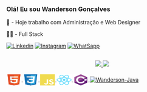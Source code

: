 ### Olá! Eu sou Wanderson Gonçalves

🏢 - Hoje trabalho com Administração e Web Designer

👨‍🎓 - Full Stack

[![Linkedin](https://img.shields.io/badge/LinkedIn-0077B5?style=for-the-badge&logo=linkedin&logoColor=white)](www.linkedin.com/in/wandersongoncalvesmoreira)
[![Instagram](https://img.shields.io/badge/Instagram-E4405F?style=for-the-badge&logo=instagram&logoColor=white)](www.linkedin.com/in/wandersongoncalvesmoreira)
[![WhatSapp](https://img.shields.io/badge/WhatsApp-25D366?style=for-the-badge&logo=whatsapp&logoColor=white)](https://api.whatsapp.com/send?phone=5531988103173&text=Ol%C3%A1!%20Deixe%20sua%20mensagem%2C%20assim%20que%20poss%C3%ADvel%20te%20retorno.)


##

<div align="center">
  <a href="https://github.com/Wanderson-Goncalves">
  <img height="180em" src="https://github-readme-stats.vercel.app/api?username=Wanderson-Goncalves&show_icons=true&theme=midnight-purple&include_all_commits=true&count_private=true"/>  <img height="180em" src="https://github-readme-stats.vercel.app/api/top-langs/?username=Wanderson-Goncalves&layout=compact&langs_count=7&theme=midnight-purple"/>
</div>

<div style="display: inline_block"><br>
 <img align="center" alt="Wanderson-HTML" height="30" width="40" src="https://raw.githubusercontent.com/devicons/devicon/master/icons/html5/html5-original.svg">
 <img align="center" alt="Wanderson-CSS" height="30" width="40" src="https://raw.githubusercontent.com/devicons/devicon/master/icons/css3/css3-original.svg">
  <img align="center" alt="Wanderson-Js" height="30" width="40" src="https://raw.githubusercontent.com/devicons/devicon/master/icons/javascript/javascript-plain.svg">  
  <img align="center" alt="Wanderson-React" height="30" width="40" src="https://raw.githubusercontent.com/devicons/devicon/master/icons/react/react-original.svg">
  <img align="center" alt="Wanderson-Csharp" height="30" width="40" src="https://raw.githubusercontent.com/devicons/devicon/master/icons/csharp/csharp-original.svg">
  <img align="center" alt="Wanderson-Java" height="30" width="40"  src="https://cdn.jsdelivr.net/gh/devicons/devicon/icons/java/java-plain.svg" />
</div>
